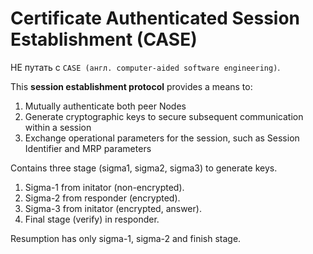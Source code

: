 # Certificate Authenticated Session Establishment (CASE)

НЕ путать с `CASE (англ. computer-aided software engineering)`.

This **session establishment protocol** provides a means to:

1. Mutually authenticate both peer Nodes
2. Generate cryptographic keys to secure subsequent communication within a session
3. Exchange operational parameters for the session, such as Session Identifier and MRP parameters

Contains three stage (sigma1, sigma2, sigma3) to generate keys.

1. Sigma-1 from initator (non-encrypted).
2. Sigma-2 from responder (encrypted).
3. Sigma-3 from initator (encrypted, answer).
4. Final stage (verify) in responder.

Resumption has only sigma-1, sigma-2 and finish stage.
